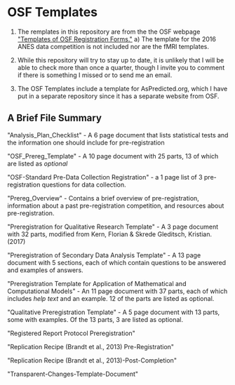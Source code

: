 # OSF Templates

1) The remplates in this repository are from the the OSF webpage ["Templates of OSF Registration Forms."](https://osf.io/zab38/)
    a) The template for the 2016 ANES data competition is not included nor are the fMRI templates.
    
2) While this repository will try to stay up to date, it is unlikely that I will be able to check more than once a quarter, though I invite you to comment if there is something I missed or to send me an email. 

3) The OSF Templates include a template for AsPredicted.org, which I have put in a separate repository since it has a separate website from OSF. 


## A Brief File Summary 

"Analysis_Plan_Checklist" - A 6 page document that lists statistical tests and the information one should include for pre-registration

"OSF_Prereg_Template" - A 10 page document with 25 parts, 13 of which are listed as *optional*

"OSF-Standard Pre-Data Collection Registration" - a 1 page list of 3 pre-registration questions for data collection. 

"Prereg_Overview" - Contains a brief overview of pre-registration, information about a past pre-registration competition, and resources about pre-registration. 

"Preregistration for Qualitative Research Template" - A 3 page document with 32 parts, modified from Kern, Florian & Skrede Gleditsch, Kristian. (2017)

"Preregistration of Secondary Data Analysis Template"  - A 13 page document with 5 sections, each of which contain questions to be answered and examples of answers. 

"Preregistration Template for Application of Mathematical and Computational Models" - An 11 page document with 37 parts, each of which includes *help text* and an example. 12 of the parts are listed as optional.

"Qualitative Preregistration Template" - A 5 page document with 13 parts, some with examples. Of the 13 parts, 3 are listed as optional. 

"Registered Report Protocol Preregistration"

"Replication Recipe (Brandt et al., 2013) Pre-Registration"

"Replication Recipe (Brandt et al., 2013)-Post-Completion"

"Transparent-Changes-Template-Document"



